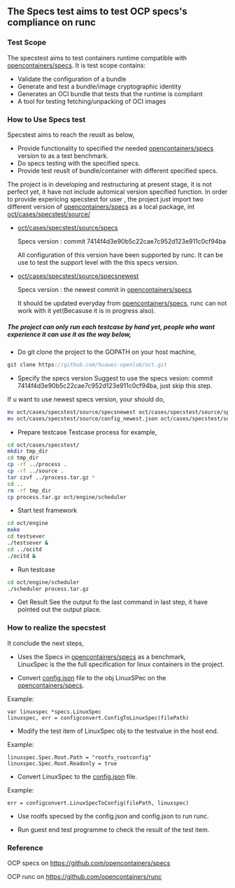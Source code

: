## The Specs test  aims to test OCP specs's compliance on runc

### Test Scope    

The specstest aims to test containers runtime compatible with  [opencontainers/specs](https://github.com/opencontainers/specs).
It is test scope contains:   

- Validate the configuration of a bundle
- Generate and test a bundle/image cryptographic identity
- Generates an OCI bundle that tests that the runtime is compliant
- A tool for testing fetching/unpacking of OCI images

### How to Use Specs test   

Specstest aims to reach the reuslt as below,
- Provide functionality to specified the needed  [opencontainers/specs](https://github.com/opencontainers/specs)  version to as a test benchmark.
- Do specs testing with the specified specs.
- Provide test reuslt of bundle/container with different specified specs.

The project is in developing and restructuring at present stage, it is not perfect yet, it have not  include automical version specified function.
In order to provide expericing specstest for user , the project just import two different version of  [opencontainers/specs](https://github.com/opencontainers/specs)
as a local package, int [oct/cases/specstest/source/](./source/) 
- [oct/cases/specstest/source/specs](./source/specs)      

   Specs version : commit 7414f4d3e90b5c22cae7c952d123e911c0cf94ba      

   All configuration of this version have been supported by runc. It can be use to test the support level with the this specs version.
- [oct/cases/specstest/source/specsnewest](./source/specsnewst)        

   Specs version : the newest commit in [opencontainers/specs](https://github.com/opencontainers/specs)


   It should be updated everyday from [opencontainers/specs](https://github.com/opencontainers/specs), runc can not work with it yet(Becasuse it is in progress also).
            
 ##### The project can only run each testcase by hand yet,  people who want experience it can use it as the way below,
- Do git clone the project to the GOPATH on your host machine,
``` go
git clone https://github.com/huawei-openlab/oct.git
```

-  Specify the specs version
Suggest to use the specs vesion: commit 7414f4d3e90b5c22cae7c952d123e911c0cf94ba, just skip this step.       

If u want to use newest specs version, your should do,
``` bash
mv oct/cases/specstest/source/specsnewest oct/cases/specstest/source/specs
mv oct/cases/specstest/source/config_newest.json oct/cases/specstest/source/config.json
```

- Prepare testcase
Testcase process for example,
``` bash
cd oct/cases/specstest/
mkdir tmp_dir
cd tmp_dir
cp -rf ../process .
cp -rf ../source .
tar czvf ../process.tar.gz *
cd ..
rm -rf tmp_dir
cp process.tar.gz oct/engine/scheduler
```

- Start test framework
``` bash
cd oct/engine
make
cd testsever
./testsever &
cd ../ocitd
./ocitd &
```
- Run testcase
``` bash
cd oct/engine/scheduler
./scheduler process.tar.gz
```
- Get Result
See the output fo the last command in last step, it have pointed out the output place.

### How to realize the specstest
It conclude the next steps,
- Uses the Specs in [opencontainers/specs](https://github.com/opencontainers/specs) as a benchmark,     
LinuxSpec is the the full specification for linux containers in the project.

- Convert  [config.json](./source/config.json) file to the obj LinuxSPec on the [opencontainers/specs](https://github.com/opencontainers/specs).       

Example:
```
var linuxspec *specs.LinuxSpec
linuxspec, err = configconvert.ConfigToLinuxSpec(filePath)
```

- Modify the test item of LinuxSpec obj to the testvalue in the host end.     

Example:
```
linuxspec.Spec.Root.Path = "rootfs_rootconfig"
linuxspec.Spec.Root.Readonly = true
```
- Convert LinuxSpec to the [config.json](./source/config.json) file.  

Example:
```
err = configconvert.LinuxSpecToConfig(filePath, linuxspec)
```

- Use rootfs specsed by the config.json and config.json to run runc.

- Run guest end test programme to check the result of the test item.

### Reference
OCP specs on https://github.com/opencontainers/specs   

OCP runc on https://github.com/opencontainers/runc
